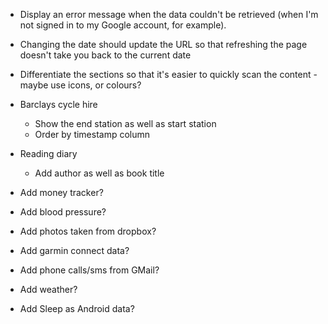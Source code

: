 * Display an error message when the data couldn't be retrieved (when I'm not signed in to my Google account, for example).

* Changing the date should update the URL so that refreshing the page doesn't take you back to the current date

* Differentiate the sections so that it's easier to quickly scan the content - maybe use icons, or colours?

* Barclays cycle hire
  - Show the end station as well as start station
  - Order by timestamp column

* Reading diary
  - Add author as well as book title

* Add money tracker?

* Add blood pressure?

* Add photos taken from dropbox?

* Add garmin connect data?

* Add phone calls/sms from GMail?

* Add weather?

* Add Sleep as Android data?
